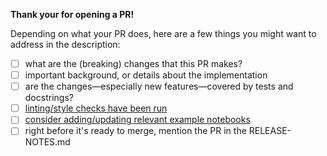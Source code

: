 
**Thank your for opening a PR!**

Depending on what your PR does, here are a few things you might want to address in the description:
+ [ ] what are the (breaking) changes that this PR makes?
+ [ ] important background, or details about the implementation
+ [ ] are the changes—especially new features—covered by tests and docstrings?
+ [ ] [linting/style checks have been run](https://docs.pymc.io/en/latest/contributing/python_style.html)
+ [ ] [consider adding/updating relevant example notebooks](https://github.com/pymc-devs/pymc-examples)
+ [ ] right before it's ready to merge, mention the PR in the RELEASE-NOTES.md
